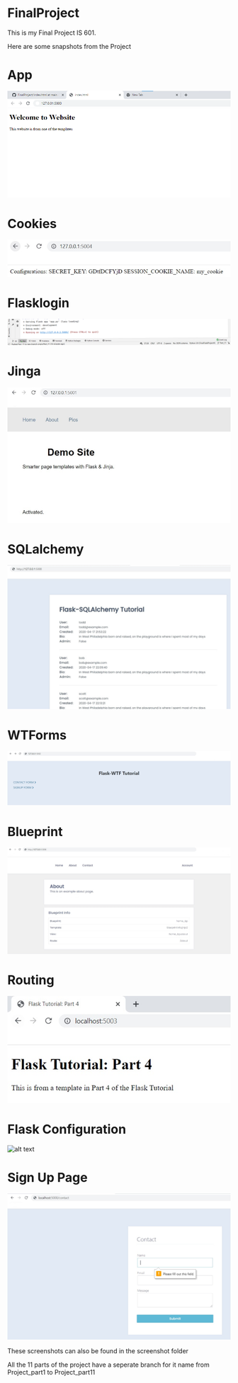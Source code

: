 # FinalProject

This is my Final Project IS 601.

Here are some snapshots from the Project

# App
![alt text](https://github.com/Pa1710/FinalProject/blob/main/Screenshots/app%20(2).png)

# Cookies
![alt text](https://github.com/Pa1710/FinalProject/blob/main/Screenshots/Cookies.jpg)

# Flasklogin
![alt text](https://github.com/Pa1710/FinalProject/blob/main/Screenshots/Flasklogin.png)

# Jinga
![alt text](https://github.com/Pa1710/FinalProject/blob/main/Screenshots/Jinga(1).jpg)

# SQLalchemy
![alt text](https://github.com/Pa1710/FinalProject/blob/main/Screenshots/SQlalchemy.jpg)

# WTForms
![alt text](https://github.com/Pa1710/FinalProject/blob/main/Screenshots/Wtfform.jpg)

# Blueprint
![alt text](https://github.com/Pa1710/FinalProject/blob/main/Screenshots/Blueprint(1).jpg)

# Routing
![alt text](https://github.com/Pa1710/FinalProject/blob/main/Screenshots/Routing.jpg)

# Flask Configuration
![alt text](https://github.com/Pa1710/FinalProject/blob/main/Screenshots/Configuration.jpg)

# Sign Up Page

![alt text](https://github.com/Pa1710/FinalProject/blob/main/Screenshots/Signup%20page.jpg)

These screenshots can also be found in the screenshot folder

All the 11 parts of the project have a seperate branch for it name from Project_part1 to Project_part11
